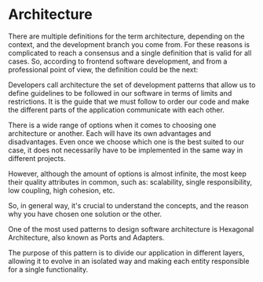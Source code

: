 # Architecture 

There are multiple definitions for the term architecture, depending on the context, and the development branch you come from. For these reasons is complicated to reach a consensus and a single definition that is valid for all cases. So, according to frontend software development, and from a professional point of view, the definition could be the next:

Developers call architecture the set of development patterns that allow us to define guidelines to be followed in our software in terms of limits and restrictions. It is the guide that we must follow to order our code and make the different parts of the application communicate with each other.

There is a wide range of options when it comes to choosing one architecture or another. Each will have its own advantages and disadvantages. Even once we choose which one is the best suited to our case, it does not necessarily have to be implemented in the same way in different projects.

However, although the amount of options is almost infinite, the most keep their quality attributes in common, such as: scalability, single responsibility, low coupling, high cohesion, etc.

So, in general way, it's crucial to understand the concepts, and the reason why you have chosen one solution or the other.

One of the most used patterns to design software architecture is Hexagonal Architecture, also known as Ports and Adapters.

The purpose of this pattern is to divide our application in different layers, allowing it to evolve in an isolated way and making each entity responsible for a single functionality.


 
